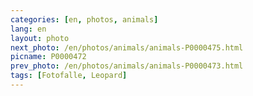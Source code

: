 ```yaml
---
categories: [en, photos, animals]
lang: en
layout: photo
next_photo: /en/photos/animals/animals-P0000475.html
picname: P0000472
prev_photo: /en/photos/animals/animals-P0000473.html
tags: [Fotofalle, Leopard]
---
```

